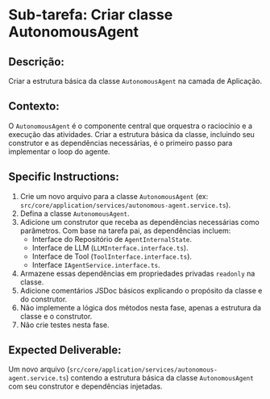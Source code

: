 # Sub-tarefa: Criar classe AutonomousAgent

## Descrição:

Criar a estrutura básica da classe `AutonomousAgent` na camada de Aplicação.

## Contexto:

O `AutonomousAgent` é o componente central que orquestra o raciocínio e a execução das atividades. Criar a estrutura básica da classe, incluindo seu construtor e as dependências necessárias, é o primeiro passo para implementar o loop do agente.

## Specific Instructions:

1. Crie um novo arquivo para a classe `AutonomousAgent` (ex: `src/core/application/services/autonomous-agent.service.ts`).
2. Defina a classe `AutonomousAgent`.
3. Adicione um construtor que receba as dependências necessárias como parâmetros. Com base na tarefa pai, as dependências incluem:
    *   Interface do Repositório de `AgentInternalState`.
    *   Interface de LLM (`LLMInterface.interface.ts`).
    *   Interface de Tool (`ToolInterface.interface.ts`).
    *   Interface `IAgentService.interface.ts`.
4. Armazene essas dependências em propriedades privadas `readonly` na classe.
5. Adicione comentários JSDoc básicos explicando o propósito da classe e do construtor.
6. Não implemente a lógica dos métodos nesta fase, apenas a estrutura da classe e o construtor.
7. Não crie testes nesta fase.

## Expected Deliverable:

Um novo arquivo (`src/core/application/services/autonomous-agent.service.ts`) contendo a estrutura básica da classe `AutonomousAgent` com seu construtor e dependências injetadas.